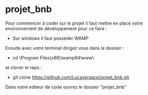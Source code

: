 # projet_bnb

Pour commencer à coder sur le projet il faut mettre en place votre environnement de développement pour ce faire :

- Sur windows il faut posséder WAMP

Ensuite avec votre terminal dirigez vous dans le dossier :
- cd \Program Files(x86)\wamp64\www\

et cloner le repo :

- git clone https://github.com/Lucaversace/projet_bnb.git

Dans votre editeur de code ouvrez le dossier "projet_bnb"

